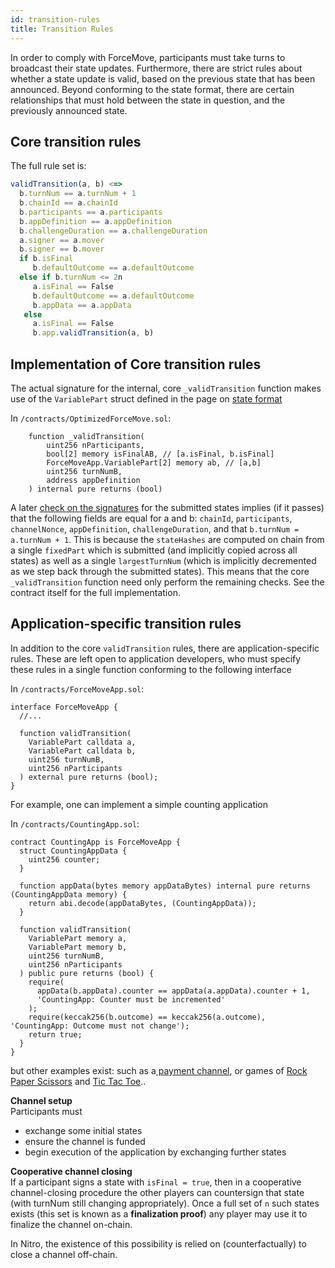 ```yaml
---
id: transition-rules
title: Transition Rules
---
```


In order to comply with ForceMove, participants must take turns to broadcast their state updates. Furthermore, there are strict rules about whether a state update is valid, based on the previous state that has been announced. Beyond conforming to the state format, there are certain relationships that must hold between the state in question, and the previously announced state.

## Core transition rules

The full rule set is:

```javascript
validTransition(a, b) <=>
  b.turnNum == a.turnNum + 1
  b.chainId == a.chainId
  b.participants == a.participants
  b.appDefinition == a.appDefinition
  b.challengeDuration == a.challengeDuration
  a.signer == a.mover
  b.signer == b.mover
  if b.isFinal
     b.defaultOutcome == a.defaultOutcome
  else if b.turnNum <= 2n
     a.isFinal == False
     b.defaultOutcome == a.defaultOutcome
     b.appData == a.appData
   else
     a.isFinal == False
     b.app.validTransition(a, b)
```

## Implementation of Core transition rules

The actual signature for the internal, core `_validTransition` function makes use of the `VariablePart` struct defined in the page on [state format](./state-format)

In `/contracts/OptimizedForceMove.sol`:

```solidity
    function _validTransition(
        uint256 nParticipants,
        bool[2] memory isFinalAB, // [a.isFinal, b.isFinal]
        ForceMoveApp.VariablePart[2] memory ab, // [a,b]
        uint256 turnNumB,
        address appDefinition
    ) internal pure returns (bool)
```

A later [check on the signatures](./valid-signatures) for the submitted states implies (if it passes) that the following fields are equal for a and b:
`chainId`, `participants`, `channelNonce`, `appDefinition`, `challengeDuration`, and that `b.turnNum = a.turnNum + 1`. This is because the `stateHashes` are computed on chain from a single `fixedPart` which is submitted (and implicitly copied across all states) as well as a single `largestTurnNum` (which is implicitly decremented as we step back through the submitted states). This means that the core `_validTransition` function need only perform the remaining checks. See the contract itself for the full implementation.

## Application-specific transition rules

In addition to the core `validTransition` rules, there are application-specific rules. These are left open to application developers, who must specify these rules in a single function conforming to the following interface

In `/contracts/ForceMoveApp.sol`:

```solidity
interface ForceMoveApp {
  //...

  function validTransition(
    VariablePart calldata a,
    VariablePart calldata b,
    uint256 turnNumB,
    uint256 nParticipants
  ) external pure returns (bool);
}
```

For example, one can implement a simple counting application

In `/contracts/CountingApp.sol`:

```solidity
contract CountingApp is ForceMoveApp {
  struct CountingAppData {
    uint256 counter;
  }

  function appData(bytes memory appDataBytes) internal pure returns (CountingAppData memory) {
    return abi.decode(appDataBytes, (CountingAppData));
  }

  function validTransition(
    VariablePart memory a,
    VariablePart memory b,
    uint256 turnNumB,
    uint256 nParticipants
  ) public pure returns (bool) {
    require(
      appData(b.appData).counter == appData(a.appData).counter + 1,
      'CountingApp: Counter must be incremented'
    );
    require(keccak256(b.outcome) == keccak256(a.outcome), 'CountingApp: Outcome must not change');
    return true;
  }
}
```

but other examples exist: such as a[ payment channel](https://github.com/magmo/force-move-protocol/blob/master/packages/fmg-payments/contracts/PaymentApp.sol), or games of [Rock Paper Scissors](https://github.com/magmo/apps/blob/master/packages/rps/contracts/RockPaperScissorsGame.sol) and [Tic Tac Toe](https://github.com/magmo/apps/blob/master/packages/tictactoe/contracts/TicTacToeGame.sol)..

**Channel setup**  
Participants must

- exchange some initial states
- ensure the channel is funded
- begin execution of the application by exchanging further states

**Cooperative channel closing**  
If a participant signs a state with `isFinal = true`, then in a cooperative channel-closing procedure the other players can countersign that state \(with turnNum still changing appropriately\). Once a full set of `n` such states exists \(this set is known as a **finalization proof**\) any player may use it to finalize the channel on-chain.

In Nitro, the existence of this possibility is relied on \(counterfactually\) to close a channel off-chain.
